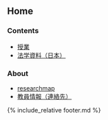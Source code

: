 
## Home

### Contents

- [授業](/courses/)
- [法学資料（日本）](/law/jp/)


### About

- [researchmap](https://researchmap.jp/tkswd)
- [教員情報（連絡先）](https://www.tokoha-u.ac.jp/teachers/law/nomology/wada/) 

<!--
---

[ホーム](/) | [授業](/courses/) | [法学資料（日本）](/law/jp/)
-->



{% include_relative footer.md %}

